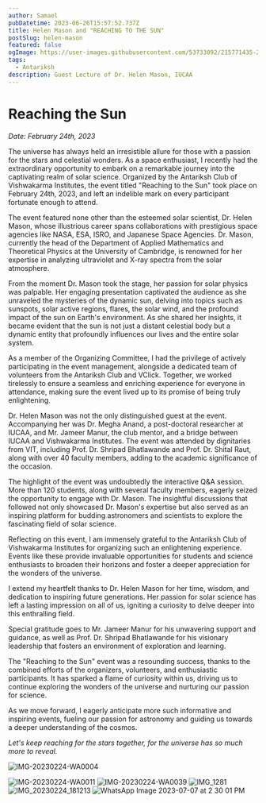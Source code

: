 ```yaml
---
author: Samael
pubDatetime: 2023-06-26T15:57:52.737Z
title: Helen Mason and "REACHING TO THE SUN"
postSlug: helen-mason
featured: false
ogImage: https://user-images.githubusercontent.com/53733092/215771435-25408246-2309-4f8b-a781-1f3d93bdf0ec.png
tags:
  - Antariksh
description: Guest Lecture of Dr. Helen Mason, IUCAA
---
```




# Reaching the Sun

*Date: February 24th, 2023*

The universe has always held an irresistible allure for those with a passion for the stars and celestial wonders. As a space enthusiast, I recently had the extraordinary opportunity to embark on a remarkable journey into the captivating realm of solar science. Organized by the Antariksh Club of Vishwakarma Institutes, the event titled "Reaching to the Sun" took place on February 24th, 2023, and left an indelible mark on every participant fortunate enough to attend.

The event featured none other than the esteemed solar scientist, Dr. Helen Mason, whose illustrious career spans collaborations with prestigious space agencies like NASA, ESA, ISRO, and Japanese Space Agencies. Dr. Mason, currently the head of the Department of Applied Mathematics and Theoretical Physics at the University of Cambridge, is renowned for her expertise in analyzing ultraviolet and X-ray spectra from the solar atmosphere.

From the moment Dr. Mason took the stage, her passion for solar physics was palpable. Her engaging presentation captivated the audience as she unraveled the mysteries of the dynamic sun, delving into topics such as sunspots, solar active regions, flares, the solar wind, and the profound impact of the sun on Earth's environment. As she shared her insights, it became evident that the sun is not just a distant celestial body but a dynamic entity that profoundly influences our lives and the entire solar system.

As a member of the Organizing Committee, I had the privilege of actively participating in the event management, alongside a dedicated team of volunteers from the Antariksh Club and VClick. Together, we worked tirelessly to ensure a seamless and enriching experience for everyone in attendance, making sure the event lived up to its promise of being truly enlightening.

Dr. Helen Mason was not the only distinguished guest at the event. Accompanying her was Dr. Megha Anand, a post-doctoral researcher at IUCAA, and Mr. Jameer Manur, the club mentor, and a bridge between IUCAA and Vishwakarma Institutes. The event was attended by dignitaries from VIT, including Prof. Dr. Shripad Bhatlawande and Prof. Dr. Shital Raut, along with over 40 faculty members, adding to the academic significance of the occasion.

The highlight of the event was undoubtedly the interactive Q&A session. More than 120 students, along with several faculty members, eagerly seized the opportunity to engage with Dr. Mason. The insightful discussions that followed not only showcased Dr. Mason's expertise but also served as an inspiring platform for budding astronomers and scientists to explore the fascinating field of solar science.

Reflecting on this event, I am immensely grateful to the Antariksh Club of Vishwakarma Institutes for organizing such an enlightening experience. Events like these provide invaluable opportunities for students and science enthusiasts to broaden their horizons and foster a deeper appreciation for the wonders of the universe.

I extend my heartfelt thanks to Dr. Helen Mason for her time, wisdom, and dedication to inspiring future generations. Her passion for solar science has left a lasting impression on all of us, igniting a curiosity to delve deeper into this enthralling field.

Special gratitude goes to Mr. Jameer Manur for his unwavering support and guidance, as well as Prof. Dr. Shripad Bhatlawande for his visionary leadership that fosters an environment of exploration and learning.

The "Reaching to the Sun" event was a resounding success, thanks to the combined efforts of the organizers, volunteers, and enthusiastic participants. It has sparked a flame of curiosity within us, driving us to continue exploring the wonders of the universe and nurturing our passion for science.

As we move forward, I eagerly anticipate more such informative and inspiring events, fueling our passion for astronomy and guiding us towards a deeper understanding of the cosmos.

*Let's keep reaching for the stars together, for the universe has so much more to reveal.*

![IMG-20230224-WA0004](https://github.com/Auriel3003/samael/assets/103866475/ef990488-2b05-4d6e-b684-2e8827aa7db6)

![IMG-20230224-WA0011](https://github.com/Auriel3003/samael/assets/103866475/0701c53a-7a9e-4a47-8c26-187db27128af)
![IMG-20230224-WA0039](https://github.com/Auriel3003/samael/assets/103866475/d92241a6-3e17-404d-92f1-b502bc8c3329)
![IMG_1281](https://github.com/Auriel3003/samael/assets/103866475/a46f8e29-d3ef-47af-991f-ce2a07a0a54a)
![IMG_20230224_181213](https://github.com/Auriel3003/samael/assets/103866475/33a20172-f201-418e-b06b-e36c629392ec)
![WhatsApp Image 2023-07-07 at 2 30 01 PM](https://github.com/Auriel3003/samael/assets/103866475/3b69a3ba-5935-428e-b058-9fc9fe528f17)
